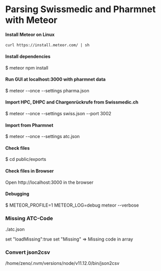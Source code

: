 # Parsing Swissmedic and Pharmnet with Meteor

#### Install Meteor on Linux
`curl https://install.meteor.com/ | sh`

#### Install dependencies
$ meteor npm install

#### Run GUI at localhost:3000 with pharmnet data
$ meteor --once --settings pharma.json

#### Import HPC, DHPC and Chargenrückrufe from Swissmedic.ch
$ meteor --once --settings swiss.json --port 3002

#### Import from Pharmnet
$ meteor --once --settings atc.json   

#### Check files
$ cd public/exports

#### Check files in Browser
Open http://localhost:3000 in the browser

#### Debugging
$ METEOR_PROFILE=1 METEOR_LOG=debug meteor --verbose

### Missing ATC-Code
./atc.json

set "loadMissing":true
set "Missing" => Missing code in array

### Convert json2csv
/home/zeno/.nvm/versions/node/v11.12.0/bin/json2csv
